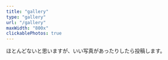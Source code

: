 ```yaml
---
title: "gallery"
type: "gallery"
url: "/gallery"
maxWidth: "800x"
clickablePhotos: true
---
```


ほとんどないと思いますが、いい写真があったりしたら投稿します。
